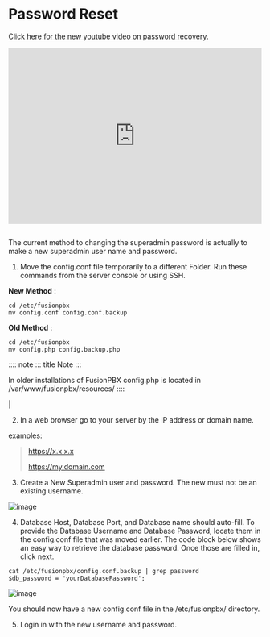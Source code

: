 # Password Reset

[Click here for the new youtube video on password
recovery.](https://youtu.be/YrlfscQ_3ew)

<div style="text-align: center; margin-bottom: 2em;">
<iframe width="100%" height="350" src="https://www.youtube.com/embed/YrlfscQ_3ew?rel=0" frameborder="0" ; encrypted-media" allowfullscreen></iframe>
</div>

The current method to changing the superadmin password is actually to
make a new superadmin user name and password.

1.  Move the config.conf file temporarily to a different Folder. Run
    these commands from the server console or using SSH.

**New Method** :

    cd /etc/fusionpbx
    mv config.conf config.conf.backup

**Old Method** :

    cd /etc/fusionpbx
    mv config.php config.backup.php

:::: note
::: title
Note
:::

In older installations of FusionPBX config.php is located in
/var/www/fusionpbx/resources/
::::

| 

2.  In a web browser go to your server by the IP address or domain name.

examples:

> <https://x.x.x.x>
>
> <https://my.domain.com>

3.  Create a New Superadmin user and password. The new must not be an
    existing username.

![image](../_static/images/fusionpbx_password_recovery.jpg)

4.  Database Host, Database Port, and Database name should auto-fill. To
    provide the Database Username and Database Password, locate them in
    the config.conf file that was moved earlier. The code block below
    shows an easy way to retrieve the database password. Once those are
    filled in, click next.

<!-- -->

    cat /etc/fusionpbx/config.conf.backup | grep password
    $db_password = 'yourDatabasePassword';

![image](../_static/images/fusionpbx_database_configuration.jpg)

You should now have a new config.conf file in the /etc/fusionpbx/
directory.

5.  Login in with the new username and password.
